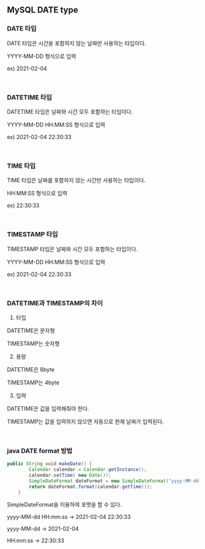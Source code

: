 ## MySQL DATE type

### **DATE 타입**

DATE 타입은 시간을 포함하지 않는 날짜만 사용하는 타입이다.

YYYY-MM-DD 형식으로 입력

ex) 2021-02-04

</br>

### **DATETIME 타입**

DATETIME 타입은 날짜와 시간 모두 포함하는 타입이다.

YYYY-MM-DD HH:MM:SS 형식으로 입력

ex) 2021-02-04 22:30:33

</br>

### **TIME 타입**

TIME 타입은 날짜를 포함하지 않는 시간만 사용하는 타입이다.

HH:MM:SS 형식으로 입력

ex) 22:30:33

</br>

### **TIMESTAMP 타입**

TIMESTAMP 타입은 날짜와 시간 모두 포함하는 타입이다.

YYYY-MM-DD HH:MM:SS 형식으로 입력

ex) 2021-02-04 22:30:33

</br>

### **DATETIME과 TIMESTAMP의 차이**

1. 타입

DATETIME은 문자형

TIMESTAMP는 숫자형

2. 용량

DATETIME은 8byte

TIMESTAMP는 4byte

3. 입력

DATETIME은 값을 입력해줘야 한다.

TIMESTAMP는 값을 입력하지 않으면 자동으로 현재 날짜가 입력된다.

</br>

### **java DATE format 방법**

```java
public String void makeDate() {
        Calendar calendar = Calendar.getInstance();
        calendar.setTime( new Date());
        SimpleDateFormat dateFormat = new SimpleDateFormat("yyyy-MM-dd HH:mm:ss");
        return dateFormat.format(calendar.getTime());
    }
```

SimpleDateFormat을 이용하여 포맷을 할 수 있다.

yyyy-MM-dd HH:mm:ss -> 2021-02-04 22:30:33

yyyy-MM-dd -> 2021-02-04

HH:mm:ss -> 22:30:33

